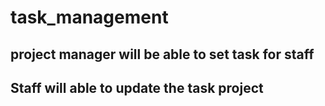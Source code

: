 # task_management
## project manager will be able to set task for staff 
## Staff will able to update  the task project 

